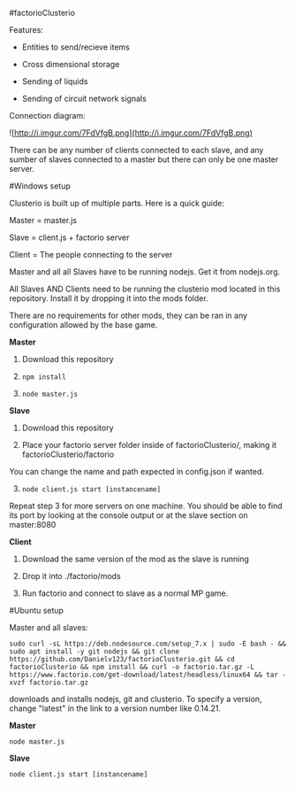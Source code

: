 #factorioClusterio

Features:

- Entities to send/recieve items

- Cross dimensional storage

- Sending of liquids

- Sending of circuit network signals

Connection diagram:

![http://i.imgur.com/7FdVfgB.png](http://i.imgur.com/7FdVfgB.png)

There can be any number of clients connected to each slave, and any sumber of slaves connected to a master but there can only be one master server.

#Windows setup

Clusterio is built up of multiple parts. Here is a quick guide:

Master = master.js

Slave = client.js + factorio server

Client = The people connecting to the server

Master and all all Slaves have to be running nodejs. Get it from nodejs.org.

All Slaves AND Clients need to be running the clusterio mod located in this repository. Install it by dropping it into the mods folder.

There are no requirements for other mods, they can be ran in any configuration allowed by the base game.

**Master**

1. Download this repository

2.     npm install

3.     node master.js

**Slave**

1. Download this repository

2. Place your factorio server folder inside of factorioClusterio/, making it factorioClusterio/factorio

You can change the name and path expected in config.json if wanted.

3.     node client.js start [instancename]

Repeat step 3 for more servers on one machine. You should be able to find its port by looking at the console output or at the slave section on master:8080

**Client**

1. Download the same version of the mod as the slave is running

2. Drop it into ./factorio/mods

3. Run factorio and connect to slave as a normal MP game.

#Ubuntu setup

Master and all slaves:

    sudo curl -sL https://deb.nodesource.com/setup_7.x | sudo -E bash - && sudo apt install -y git nodejs && git clone https://github.com/Danielv123/factorioClusterio.git && cd factorioClusterio && npm install && curl -o factorio.tar.gz -L https://www.factorio.com/get-download/latest/headless/linux64 && tar -xvzf factorio.tar.gz

downloads and installs nodejs, git and clusterio. To specify a version, change "latest" in the link to a version number like 0.14.21.

**Master**

    node master.js
    
**Slave**
    
    node client.js start [instancename]
